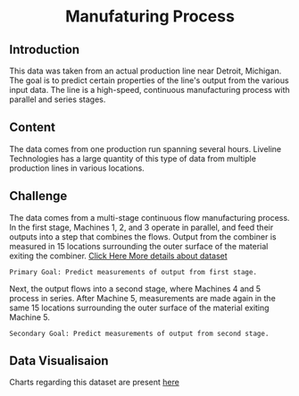 # <center>  Manufaturing Process </center>

## Introduction

This data was taken from an actual production line near Detroit, Michigan. The goal is to predict certain properties of the line's output from the various input data. The line is a high-speed, continuous manufacturing process with parallel and series stages.

## Content

The data comes from one production run spanning several hours. Liveline Technologies has a large quantity of this type of data from multiple production lines in various locations.

## Challenge  

The data comes from a multi-stage continuous flow manufacturing process. In the first stage, Machines 1, 2, and 3 operate in parallel, and feed their outputs into a step that combines the flows. Output from the combiner is measured in 15 locations surrounding the outer surface of the material exiting the combiner.
[Click Here More details about dataset](data/raw/notes_on_dataset.txt)

```
Primary Goal: Predict measurements of output from first stage.
```

Next, the output flows into a second stage, where Machines 4 and 5 process in series. After Machine 5, measurements are made again in the same 15 locations surrounding the outer surface of the material exiting Machine 5.

```
Secondary Goal: Predict measurements of output from second stage.
```

## Data Visualisaion 

Charts regarding this dataset are present [here](reports/figures/plots)